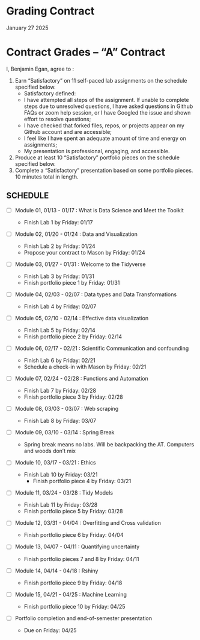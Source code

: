 Grading Contract
================
January 27 2025

<!-- This contract is adapted from Annie Somerville's contract https://github.com/anniehsom -->

# Contract Grades – “A” Contract

I, Benjamin Egan, agree to :

1)  Earn “Satisfactory” on 11 self-paced lab assignments on the schedule
    specified below.
    - Satisfactory defined:
    - I have attempted all steps of the assignment. If unable to
      complete steps due to unresolved questions, I have asked questions
      in Github FAQs or zoom help session, or I have Googled the issue
      and shown effort to resolve questions;
    - I have checked that forked files, repos, or projects appear on my
      Github account and are accessible;
    - I feel like I have spent an adequate amount of time and energy on
      assignments;
    - My presentation is professional, engaging, and accessible.
2)  Produce at least 10 “Satisfactory” portfolio pieces on the schedule
    specified below.
3)  Complete a “Satisfactory” presentation based on some portfolio
    pieces. 10 minutes total in length.

## SCHEDULE

- [ ] Module 01, 01/13 - 01/17 : What is Data Science and Meet the
  Toolkit

  - Finish Lab 1 by Friday: 01/17

- [ ] Module 02, 01/20 - 01/24 : Data and Visualization

  - Finish Lab 2 by Friday: 01/24
  - Propose your contract to Mason by Friday: 01/24

- [ ] Module 03, 01/27 - 01/31 : Welcome to the Tidyverse

  - Finish Lab 3 by Friday: 01/31
  - Finish portfolio piece 1 by Friday: 01/31

- [ ] Module 04, 02/03 - 02/07 : Data types and Data Transformations

  - Finish Lab 4 by Friday: 02/07

- [ ] Module 05, 02/10 - 02/14 : Effective data visualization

  - Finish Lab 5 by Friday: 02/14
  - Finish portfolio piece 2 by Friday: 02/14

- [ ] Module 06, 02/17 - 02/21 : Scientific Communication and
  confounding

  - Finish Lab 6 by Friday: 02/21
  - Schedule a check-in with Mason by Friday: 02/21

- [ ] Module 07, 02/24 - 02/28 : Functions and Automation

  - Finish Lab 7 by Friday: 02/28
  - Finish portfolio piece 3 by Friday: 02/28

- [ ] Module 08, 03/03 - 03/07 : Web scraping

  - Finish Lab 8 by Friday: 03/07

- [ ] Module 09, 03/10 - 03/14 : Spring Break

  - Spring break means no labs. Will be backpacking the AT. Computers
    and woods don’t mix

- [ ] Module 10, 03/17 - 03/21 : Ethics

  - Finish Lab 10 by Friday: 03/21
    - Finish portfolio piece 4 by Friday: 03/21

- [ ] Module 11, 03/24 - 03/28 : Tidy Models

  - Finish Lab 11 by Friday: 03/28
  - Finish portfolio piece 5 by Friday: 03/28

- [ ] Module 12, 03/31 - 04/04 : Overfitting and Cross validation

  - Finish portfolio piece 6 by Friday: 04/04

- [ ] Module 13, 04/07 - 04/11 : Quantifying uncertainty

  - Finish portfolio pieces 7 and 8 by Friday: 04/11

- [ ] Module 14, 04/14 - 04/18 : Rshiny

  - Finish portfolio piece 9 by Friday: 04/18

- [ ] Module 15, 04/21 - 04/25 : Machine Learning

  - Finish portfolio piece 10 by Friday: 04/25

- [ ] Portfolio completion and end-of-semester presentation

  - Due on Friday: 04/25
